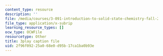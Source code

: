 ```yaml
---
content_type: resource
description: ''
file: /media/courses/3-091-introduction-to-solid-state-chemistry-fall-2018/2f96f09225a068e0d95b17ca1ba0b93e_Ep7mkm_T0Po.srt
file_type: application/x-subrip
learning_resource_types: []
ocw_type: OCWFile
resourcetype: Other
title: 3play caption file
uid: 2f96f092-25a0-68e0-d95b-17ca1ba0b93e
---
```

